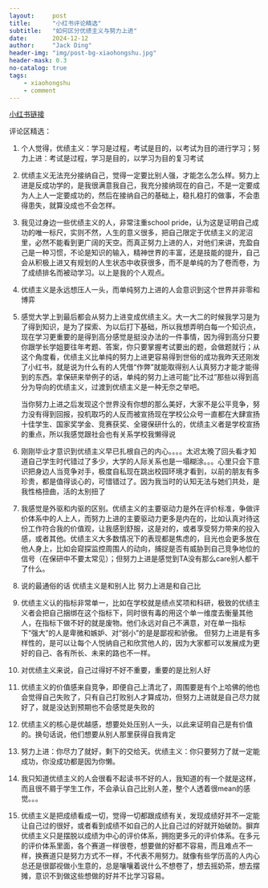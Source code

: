 ```yaml
---
layout:     post
title:      "小红书评论精选"
subtitle:   "如何区分优绩主义与努力上进"
date:       2024-12-12
author:     "Jack Ding"
header-img: "img/post-bg-xiaohongshu.jpg"
header-mask: 0.3
no-catalog: true
tags:
    - xiaohongshu
    - comment
---
```


[小红书链接](https://www.xiaohongshu.com/discovery/item/674934830000000008004d22?source=webshare&xhsshare=pc_web&xsec_token=ABJDEah3kvVq3e_Owm0-xoRkL2AqBbrPSw8Tu-opyD7uY=&xsec_source=pc_share)

评论区精选：

1. 个人觉得，优绩主义：学习是过程，考试是目的，以考试为目的进行学习；努力上进：考试是过程，学习是目的，以学习为目的复习考试

2. 优绩主义无法充分接纳自己，觉得一定要比别人强，才能怎么怎么样。努力上进是反成功学的，是我很满意我自己，我充分接纳现在的自己，不是一定要成为人上人一定要成功的，然后在接纳自己的基础上，稳扎稳打的做事，不会患得患失，就算没成也不会怎样。

3. 我见过身边一些优绩主义的人，非常注重school pride，认为这是证明自己成功的唯一标尺，实则不然，人生的意义很多，把自己限定于优绩主义的泥沼里，必然不能看到更广阔的天空。而真正努力上进的人，对他们来讲，充盈自己是一种习惯，不论是知识的输入，精神世界的丰富，还是技能的提升，自己会从积极上进又有规划的人生状态中收获很多，而不是单纯的为了卷而卷，为了成绩排名而被动学习。以上是我的个人观点。

4. 优绩主义是永远想压人一头，而单纯努力上进的人会意识到这个世界并非零和博弈

5. 感觉大学上到最后都会从努力上进变成优绩主义。大一大二的时候我学习是为了得到知识，是为了探索、为以后打下基础，所以我想弄明白每一个知识点，现在学习更重要的是得到高分感觉是挺没办法的一件事情，因为得到高分只要你跟学长学姐要往年考题、答案，你只要掌握考试要出的题，会做题就行；从这个角度看，优绩主义比单纯的努力上进更容易得到世俗的成功我昨天还刚发了小红书，就是说为什么有的人凭借“作弊”就能取得别人认真努力才能才能得到的东西。拿保研来举例子的话，单纯的努力上进可能“比不过”那些以得到高分为导向的优绩主义，过渡到优绩主义是一种无奈之举吧。

   当你努力上进之后发现这个世界没有你想的那么美好，大家不是公平竞争，努力没有得到回报，投机取巧的人反而被宣扬现在学校公众号一直都在大肆宣扬十佳学生、国家奖学金、竞赛获奖、全寝保研什么的，优绩主义者是学校宣扬的重点，所以我感觉跟社会也有关系学校我懒得说

6. 刚刚毕业才意识到优绩主义早已扎根自己的内心。。。。太迟太晚了回头看才知道自己学生时代错过了多少，大学的人际关系也是一塌糊涂。。。心里只会下意识把身边人当竞争对手，极度自私现在跳出校园环境才看到，以前的朋友有多珍贵，都是值得谈心的，可惜错过了。因为我当时的认知无法与她们共处，是我性格扭曲，活的太别扭了
7. 我感觉是外驱和内驱的区别。优绩主义的主要驱动力是外在评价标准，争做评价体系中的人上人，而努力上进的主要驱动力更多是内在的，比如认真对待这份工作符合我的价值观，让我感到舒服，这是对的，或者享受努力带来的投入感，或者其他。优绩主义大多数情况下的表现都是焦虑的，目光也会更多放在他人身上，比如会窥探监控周围人的动向，捕捉是否有威胁到自己竞争地位的信号（在保研中不要太常见）；但努力上进是感觉到TA没有那么care别人都干了什么。
8. 说的最通俗的话 优绩主义是和别人比 努力上进是和自己比
9. 优绩主义认的指标非常单一，比如在学校就是绩点奖项和科研，极致的优绩主义者会把自己捆绑在这个指标下，同时很有毒的用这个单一维度去衡量其他人，在指标下做不好的就是废物。他们永远对自己不满意，对在单一指标下“强大”的人是卑微和嫉妒、对“弱小”的是是鄙视和骄傲。 但努力上进是有多样性的，是可以让每个人悦纳自己和欣赏他人的，因为大家都可以发展成为更好的自己、各有所长、未来的路也不一样。
10. 对优绩主义来说，自己过得好不好不重要，重要的是比别人好
11. 优绩主义的价值感来自竞争，即便自己上清北了，周围要是有个上哈佛的他也会觉得自己失败了，只有自己打败别人才算成功，但努力上进就是自己尽力就好了，就是没达到预期也不会感觉是失败的
12. 优绩主义的核心是优越感，想要处处压别人一头，以此来证明自己是有价值的。换句话说，他们想要从别人那里获得自我肯定
13. 努力上进：你尽力了就好，剩下的交给天。优绩主义：你只要努力了就一定能成功，你没成功都是因为你懒。
14. 我只知道优绩主义的人会很看不起读书不好的人，我知道的有一个就是这样，而且很不屑于学生工作，不会承认自己比别人差，整个人透着很mean的感觉。。。
15. 优绩主义是把成绩看成一切，觉得一切都跟成绩有关，发现成绩好并不一定能让自己过的很好，或者看到成绩不如自己的人比自己过的好就开始破防。摒弃优绩主义只是摆脱以成绩为中心的评价体系，拥抱更多元的评价体系。在多元的评价体系里面，各个赛道一样很卷，想要做的好都不容易，而且难点不一样，换赛道只是努力方式不一样，不代表不用努力。就像有些学历高的人内心总还是很鄙视做小生意的，总是嚷嚷着说什么不想卷了，想去摇奶茶，想去摆摊，意识不到做这些想做的好并不比学习容易。